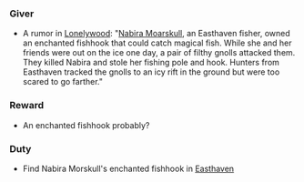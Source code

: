 ### Giver
- A rumor in [Lonelywood](/pages/lonelywood): "[Nabira Moarskull](/pages/nabira-moarskull), an Easthaven fisher, owned an enchanted fishhook that could catch magical fish. While she and her friends were out on the ice one day, a pair of filthy gnolls attacked them. They killed Nabira and stole her fishing pole and hook. Hunters from Easthaven tracked the gnolls to an icy rift in the ground but were too scared to go farther."

### Reward
- An enchanted fishhook probably?

### Duty
- Find Nabira Morskull's enchanted fishhook in [Easthaven](/pages/easthaven)

